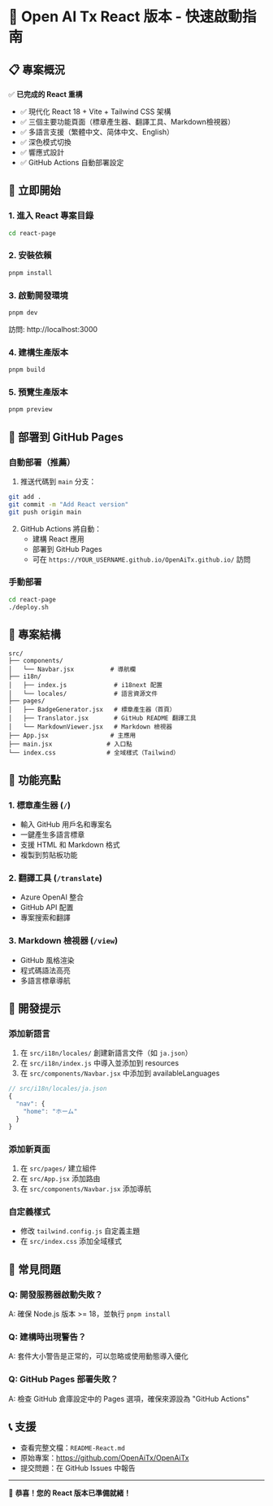 # 🚀 Open AI Tx React 版本 - 快速啟動指南

## 📋 專案概況

✅ **已完成的 React 重構**
- ✅ 現代化 React 18 + Vite + Tailwind CSS 架構
- ✅ 三個主要功能頁面（標章產生器、翻譯工具、Markdown檢視器）
- ✅ 多語言支援（繁體中文、简体中文、English）
- ✅ 深色模式切換
- ✅ 響應式設計
- ✅ GitHub Actions 自動部署設定

## 🎯 立即開始

### 1. 進入 React 專案目錄
```bash
cd react-page
```

### 2. 安裝依賴
```bash
pnpm install
```

### 3. 啟動開發環境
```bash
pnpm dev
```
訪問: http://localhost:3000

### 4. 建構生產版本
```bash
pnpm build
```

### 5. 預覽生產版本
```bash
pnpm preview
```

## 🚀 部署到 GitHub Pages

### 自動部署（推薦）
1. 推送代碼到 `main` 分支：
```bash
git add .
git commit -m "Add React version"
git push origin main
```

2. GitHub Actions 將自動：
   - 建構 React 應用
   - 部署到 GitHub Pages
   - 可在 `https://YOUR_USERNAME.github.io/OpenAiTx.github.io/` 訪問

### 手動部署
```bash
cd react-page
./deploy.sh
```

## 📁 專案結構
```
src/
├── components/
│   └── Navbar.jsx          # 導航欄
├── i18n/
│   ├── index.js             # i18next 配置
│   └── locales/             # 語言資源文件
├── pages/
│   ├── BadgeGenerator.jsx   # 標章產生器（首頁）
│   ├── Translator.jsx       # GitHub README 翻譯工具
│   └── MarkdownViewer.jsx   # Markdown 檢視器
├── App.jsx                 # 主應用
├── main.jsx               # 入口點
└── index.css              # 全域樣式（Tailwind）
```

## 🌟 功能亮點

### 1. 標章產生器 (`/`)
- 輸入 GitHub 用戶名和專案名
- 一鍵產生多語言標章
- 支援 HTML 和 Markdown 格式
- 複製到剪貼板功能

### 2. 翻譯工具 (`/translate`)
- Azure OpenAI 整合
- GitHub API 配置
- 專案搜索和翻譯

### 3. Markdown 檢視器 (`/view`)
- GitHub 風格渲染
- 程式碼語法高亮
- 多語言標章導航

## 🔧 開發提示

### 添加新語言
1. 在 `src/i18n/locales/` 創建新語言文件（如 `ja.json`）
2. 在 `src/i18n/index.js` 中導入並添加到 resources
3. 在 `src/components/Navbar.jsx` 中添加到 availableLanguages

```javascript
// src/i18n/locales/ja.json
{
  "nav": {
    "home": "ホーム"
  }
}
```

### 添加新頁面
1. 在 `src/pages/` 建立組件
2. 在 `src/App.jsx` 添加路由
3. 在 `src/components/Navbar.jsx` 添加導航

### 自定義樣式
- 修改 `tailwind.config.js` 自定義主題
- 在 `src/index.css` 添加全域樣式

## 🐛 常見問題

### Q: 開發服務器啟動失敗？
A: 確保 Node.js 版本 >= 18，並執行 `pnpm install`

### Q: 建構時出現警告？
A: 套件大小警告是正常的，可以忽略或使用動態導入優化

### Q: GitHub Pages 部署失敗？
A: 檢查 GitHub 倉庫設定中的 Pages 選項，確保來源設為 "GitHub Actions"

## 📞 支援

- 查看完整文檔：`README-React.md`
- 原始專案：https://github.com/OpenAiTx/OpenAiTx
- 提交問題：在 GitHub Issues 中報告

---

🎉 **恭喜！您的 React 版本已準備就緒！** 